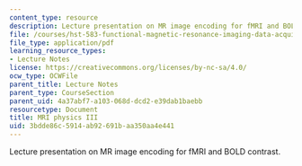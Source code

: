 ```yaml
---
content_type: resource
description: Lecture presentation on MR image encoding for fMRI and BOLD contrast.
file: /courses/hst-583-functional-magnetic-resonance-imaging-data-acquisition-and-analysis-fall-2008/3bdde86c5914ab92691baa350aa4e441_1001_lw_physics3.pdf
file_type: application/pdf
learning_resource_types:
- Lecture Notes
license: https://creativecommons.org/licenses/by-nc-sa/4.0/
ocw_type: OCWFile
parent_title: Lecture Notes
parent_type: CourseSection
parent_uid: 4a37abf7-a103-068d-dcd2-e39dab1baebb
resourcetype: Document
title: MRI physics III
uid: 3bdde86c-5914-ab92-691b-aa350aa4e441
---
```

Lecture presentation on MR image encoding for fMRI and BOLD contrast.